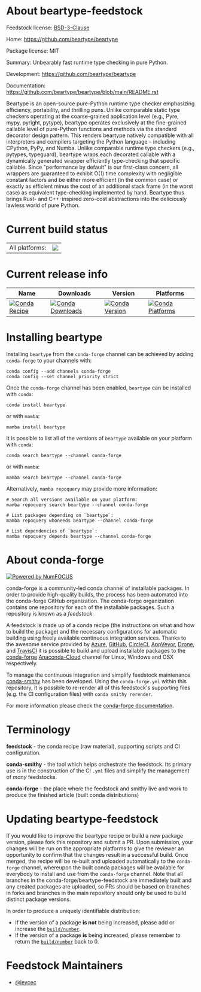 About beartype-feedstock
========================

Feedstock license: [BSD-3-Clause](https://github.com/conda-forge/beartype-feedstock/blob/main/LICENSE.txt)

Home: https://github.com/beartype/beartype

Package license: MIT

Summary: Unbearably fast runtime type checking in pure Python.

Development: https://github.com/beartype/beartype

Documentation: https://github.com/beartype/beartype/blob/main/README.rst

Beartype is an open-source pure-Python runtime type checker emphasizing
efficiency, portability, and thrilling puns. Unlike comparable static type
checkers operating at the coarse-grained application level (e.g., Pyre,
mypy, pyright, pytype), beartype operates exclusively at the fine-grained
callable level of pure-Python functions and methods via the standard
decorator design pattern. This renders beartype natively compatible with
all interpreters and compilers targeting the Python language – including
CPython, PyPy, and Numba. Unlike comparable runtime type checkers (e.g.,
pytypes, typeguard), beartype wraps each decorated callable with a
dynamically generated wrapper efficiently type-checking that specific
callable. Since "performance by default" is our first-class concern, all
wrappers are guaranteed to exhibit O(1) time complexity with negligible
constant factors and be either more efficient (in the common case) or
exactly as efficient minus the cost of an additional stack frame (in the
worst case) as equivalent type-checking implemented by hand. Beartype thus
brings Rust- and C++-inspired zero-cost abstractions into the deliciously
lawless world of pure Python.


Current build status
====================


<table><tr><td>All platforms:</td>
    <td>
      <a href="https://dev.azure.com/conda-forge/feedstock-builds/_build/latest?definitionId=9945&branchName=main">
        <img src="https://dev.azure.com/conda-forge/feedstock-builds/_apis/build/status/beartype-feedstock?branchName=main">
      </a>
    </td>
  </tr>
</table>

Current release info
====================

| Name | Downloads | Version | Platforms |
| --- | --- | --- | --- |
| [![Conda Recipe](https://img.shields.io/badge/recipe-beartype-green.svg)](https://anaconda.org/conda-forge/beartype) | [![Conda Downloads](https://img.shields.io/conda/dn/conda-forge/beartype.svg)](https://anaconda.org/conda-forge/beartype) | [![Conda Version](https://img.shields.io/conda/vn/conda-forge/beartype.svg)](https://anaconda.org/conda-forge/beartype) | [![Conda Platforms](https://img.shields.io/conda/pn/conda-forge/beartype.svg)](https://anaconda.org/conda-forge/beartype) |

Installing beartype
===================

Installing `beartype` from the `conda-forge` channel can be achieved by adding `conda-forge` to your channels with:

```
conda config --add channels conda-forge
conda config --set channel_priority strict
```

Once the `conda-forge` channel has been enabled, `beartype` can be installed with `conda`:

```
conda install beartype
```

or with `mamba`:

```
mamba install beartype
```

It is possible to list all of the versions of `beartype` available on your platform with `conda`:

```
conda search beartype --channel conda-forge
```

or with `mamba`:

```
mamba search beartype --channel conda-forge
```

Alternatively, `mamba repoquery` may provide more information:

```
# Search all versions available on your platform:
mamba repoquery search beartype --channel conda-forge

# List packages depending on `beartype`:
mamba repoquery whoneeds beartype --channel conda-forge

# List dependencies of `beartype`:
mamba repoquery depends beartype --channel conda-forge
```


About conda-forge
=================

[![Powered by
NumFOCUS](https://img.shields.io/badge/powered%20by-NumFOCUS-orange.svg?style=flat&colorA=E1523D&colorB=007D8A)](https://numfocus.org)

conda-forge is a community-led conda channel of installable packages.
In order to provide high-quality builds, the process has been automated into the
conda-forge GitHub organization. The conda-forge organization contains one repository
for each of the installable packages. Such a repository is known as a *feedstock*.

A feedstock is made up of a conda recipe (the instructions on what and how to build
the package) and the necessary configurations for automatic building using freely
available continuous integration services. Thanks to the awesome service provided by
[Azure](https://azure.microsoft.com/en-us/services/devops/), [GitHub](https://github.com/),
[CircleCI](https://circleci.com/), [AppVeyor](https://www.appveyor.com/),
[Drone](https://cloud.drone.io/welcome), and [TravisCI](https://travis-ci.com/)
it is possible to build and upload installable packages to the
[conda-forge](https://anaconda.org/conda-forge) [Anaconda-Cloud](https://anaconda.org/)
channel for Linux, Windows and OSX respectively.

To manage the continuous integration and simplify feedstock maintenance
[conda-smithy](https://github.com/conda-forge/conda-smithy) has been developed.
Using the ``conda-forge.yml`` within this repository, it is possible to re-render all of
this feedstock's supporting files (e.g. the CI configuration files) with ``conda smithy rerender``.

For more information please check the [conda-forge documentation](https://conda-forge.org/docs/).

Terminology
===========

**feedstock** - the conda recipe (raw material), supporting scripts and CI configuration.

**conda-smithy** - the tool which helps orchestrate the feedstock.
                   Its primary use is in the construction of the CI ``.yml`` files
                   and simplify the management of *many* feedstocks.

**conda-forge** - the place where the feedstock and smithy live and work to
                  produce the finished article (built conda distributions)


Updating beartype-feedstock
===========================

If you would like to improve the beartype recipe or build a new
package version, please fork this repository and submit a PR. Upon submission,
your changes will be run on the appropriate platforms to give the reviewer an
opportunity to confirm that the changes result in a successful build. Once
merged, the recipe will be re-built and uploaded automatically to the
`conda-forge` channel, whereupon the built conda packages will be available for
everybody to install and use from the `conda-forge` channel.
Note that all branches in the conda-forge/beartype-feedstock are
immediately built and any created packages are uploaded, so PRs should be based
on branches in forks and branches in the main repository should only be used to
build distinct package versions.

In order to produce a uniquely identifiable distribution:
 * If the version of a package **is not** being increased, please add or increase
   the [``build/number``](https://docs.conda.io/projects/conda-build/en/latest/resources/define-metadata.html#build-number-and-string).
 * If the version of a package **is** being increased, please remember to return
   the [``build/number``](https://docs.conda.io/projects/conda-build/en/latest/resources/define-metadata.html#build-number-and-string)
   back to 0.

Feedstock Maintainers
=====================

* [@leycec](https://github.com/leycec/)

